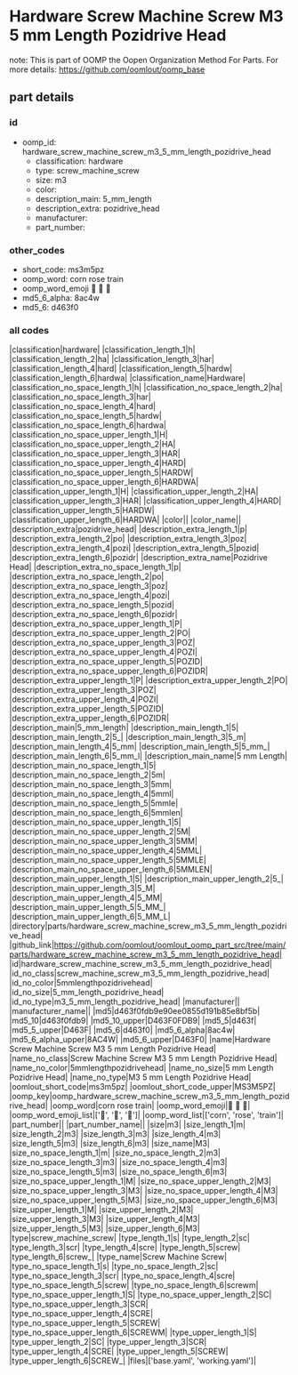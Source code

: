 # Hardware Screw Machine Screw M3 5 mm Length Pozidrive Head  

note: This is part of OOMP the Oopen Organization Method For Parts. For more details: https://github.com/oomlout/oomp_base

##  part details





### id
* oomp_id: hardware_screw_machine_screw_m3_5_mm_length_pozidrive_head
  * classification: hardware
  * type: screw_machine_screw
  * size: m3
  * color: 
  * description_main: 5_mm_length
  * description_extra: pozidrive_head
  * manufacturer: 
  * part_number: 

### other_codes
* short_code: ms3m5pz
* oomp_word: corn rose train
* oomp_word_emoji :corn: :rose: :train:
* md5_6_alpha: 8ac4w
* md5_6: d463f0

### all codes 
|classification|hardware|
|classification_length_1|h|
|classification_length_2|ha|
|classification_length_3|har|
|classification_length_4|hard|
|classification_length_5|hardw|
|classification_length_6|hardwa|
|classification_name|Hardware|
|classification_no_space_length_1|h|
|classification_no_space_length_2|ha|
|classification_no_space_length_3|har|
|classification_no_space_length_4|hard|
|classification_no_space_length_5|hardw|
|classification_no_space_length_6|hardwa|
|classification_no_space_upper_length_1|H|
|classification_no_space_upper_length_2|HA|
|classification_no_space_upper_length_3|HAR|
|classification_no_space_upper_length_4|HARD|
|classification_no_space_upper_length_5|HARDW|
|classification_no_space_upper_length_6|HARDWA|
|classification_upper_length_1|H|
|classification_upper_length_2|HA|
|classification_upper_length_3|HAR|
|classification_upper_length_4|HARD|
|classification_upper_length_5|HARDW|
|classification_upper_length_6|HARDWA|
|color||
|color_name||
|description_extra|pozidrive_head|
|description_extra_length_1|p|
|description_extra_length_2|po|
|description_extra_length_3|poz|
|description_extra_length_4|pozi|
|description_extra_length_5|pozid|
|description_extra_length_6|pozidr|
|description_extra_name|Pozidrive Head|
|description_extra_no_space_length_1|p|
|description_extra_no_space_length_2|po|
|description_extra_no_space_length_3|poz|
|description_extra_no_space_length_4|pozi|
|description_extra_no_space_length_5|pozid|
|description_extra_no_space_length_6|pozidr|
|description_extra_no_space_upper_length_1|P|
|description_extra_no_space_upper_length_2|PO|
|description_extra_no_space_upper_length_3|POZ|
|description_extra_no_space_upper_length_4|POZI|
|description_extra_no_space_upper_length_5|POZID|
|description_extra_no_space_upper_length_6|POZIDR|
|description_extra_upper_length_1|P|
|description_extra_upper_length_2|PO|
|description_extra_upper_length_3|POZ|
|description_extra_upper_length_4|POZI|
|description_extra_upper_length_5|POZID|
|description_extra_upper_length_6|POZIDR|
|description_main|5_mm_length|
|description_main_length_1|5|
|description_main_length_2|5_|
|description_main_length_3|5_m|
|description_main_length_4|5_mm|
|description_main_length_5|5_mm_|
|description_main_length_6|5_mm_l|
|description_main_name|5 mm Length|
|description_main_no_space_length_1|5|
|description_main_no_space_length_2|5m|
|description_main_no_space_length_3|5mm|
|description_main_no_space_length_4|5mml|
|description_main_no_space_length_5|5mmle|
|description_main_no_space_length_6|5mmlen|
|description_main_no_space_upper_length_1|5|
|description_main_no_space_upper_length_2|5M|
|description_main_no_space_upper_length_3|5MM|
|description_main_no_space_upper_length_4|5MML|
|description_main_no_space_upper_length_5|5MMLE|
|description_main_no_space_upper_length_6|5MMLEN|
|description_main_upper_length_1|5|
|description_main_upper_length_2|5_|
|description_main_upper_length_3|5_M|
|description_main_upper_length_4|5_MM|
|description_main_upper_length_5|5_MM_|
|description_main_upper_length_6|5_MM_L|
|directory|parts/hardware_screw_machine_screw_m3_5_mm_length_pozidrive_head|
|github_link|https://github.com/oomlout/oomlout_oomp_part_src/tree/main/parts/hardware_screw_machine_screw_m3_5_mm_length_pozidrive_head|
|id|hardware_screw_machine_screw_m3_5_mm_length_pozidrive_head|
|id_no_class|screw_machine_screw_m3_5_mm_length_pozidrive_head|
|id_no_color|5mmlengthpozidrivehead|
|id_no_size|5_mm_length_pozidrive_head|
|id_no_type|m3_5_mm_length_pozidrive_head|
|manufacturer||
|manufacturer_name||
|md5|d463f0fdb9e90ee0855d191b85e8bf5b|
|md5_10|d463f0fdb9|
|md5_10_upper|D463F0FDB9|
|md5_5|d463f|
|md5_5_upper|D463F|
|md5_6|d463f0|
|md5_6_alpha|8ac4w|
|md5_6_alpha_upper|8AC4W|
|md5_6_upper|D463F0|
|name|Hardware Screw Machine Screw M3 5 mm Length Pozidrive Head|
|name_no_class|Screw Machine Screw M3 5 mm Length Pozidrive Head|
|name_no_color|5mmlengthpozidrivehead|
|name_no_size|5 mm Length Pozidrive Head|
|name_no_type|M3 5 mm Length Pozidrive Head|
|oomlout_short_code|ms3m5pz|
|oomlout_short_code_upper|MS3M5PZ|
|oomp_key|oomp_hardware_screw_machine_screw_m3_5_mm_length_pozidrive_head|
|oomp_word|corn rose train|
|oomp_word_emoji|:corn: :rose: :train:|
|oomp_word_emoji_list|[':corn:', ':rose:', ':train:']|
|oomp_word_list|['corn', 'rose', 'train']|
|part_number||
|part_number_name||
|size|m3|
|size_length_1|m|
|size_length_2|m3|
|size_length_3|m3|
|size_length_4|m3|
|size_length_5|m3|
|size_length_6|m3|
|size_name|M3|
|size_no_space_length_1|m|
|size_no_space_length_2|m3|
|size_no_space_length_3|m3|
|size_no_space_length_4|m3|
|size_no_space_length_5|m3|
|size_no_space_length_6|m3|
|size_no_space_upper_length_1|M|
|size_no_space_upper_length_2|M3|
|size_no_space_upper_length_3|M3|
|size_no_space_upper_length_4|M3|
|size_no_space_upper_length_5|M3|
|size_no_space_upper_length_6|M3|
|size_upper_length_1|M|
|size_upper_length_2|M3|
|size_upper_length_3|M3|
|size_upper_length_4|M3|
|size_upper_length_5|M3|
|size_upper_length_6|M3|
|type|screw_machine_screw|
|type_length_1|s|
|type_length_2|sc|
|type_length_3|scr|
|type_length_4|scre|
|type_length_5|screw|
|type_length_6|screw_|
|type_name|Screw Machine Screw|
|type_no_space_length_1|s|
|type_no_space_length_2|sc|
|type_no_space_length_3|scr|
|type_no_space_length_4|scre|
|type_no_space_length_5|screw|
|type_no_space_length_6|screwm|
|type_no_space_upper_length_1|S|
|type_no_space_upper_length_2|SC|
|type_no_space_upper_length_3|SCR|
|type_no_space_upper_length_4|SCRE|
|type_no_space_upper_length_5|SCREW|
|type_no_space_upper_length_6|SCREWM|
|type_upper_length_1|S|
|type_upper_length_2|SC|
|type_upper_length_3|SCR|
|type_upper_length_4|SCRE|
|type_upper_length_5|SCREW|
|type_upper_length_6|SCREW_|
|files|['base.yaml', 'working.yaml']|
